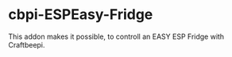 # cbpi-ESPEasy-Fridge
This addon makes it possible, to controll an EASY ESP Fridge with Craftbeepi.
